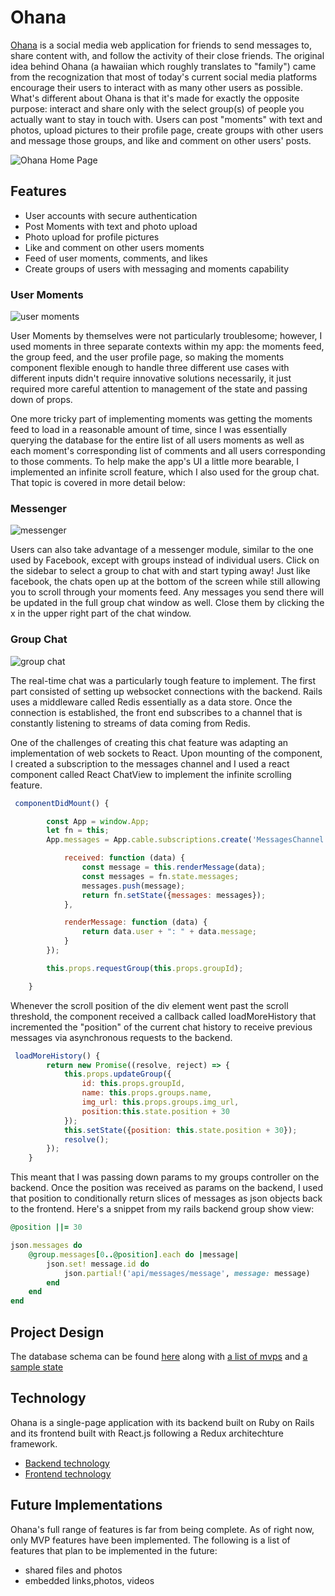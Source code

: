 # Ohana

[Ohana](https://kevinsfullstack.herokuapp.com) is a social media web application for friends to send messages to, share content with, and follow the activity of their close friends. The original idea behind Ohana (a hawaiian which roughly translates to "family") came from the recognization that most of today's current social media platforms encourage their users to interact with as many other users as possible. What's different about Ohana is that it's made for exactly the opposite purpose: interact and share only with the select group(s) of people you actually want to stay in touch with. Users can post "moments" with text and photos, upload pictures to their profile page, create groups with other users and message those groups, and like and comment on other users' posts. 


![Ohana Home Page](https://github.com/kl2695/Ohana/blob/master/docs/images/home_page.png)

## Features

- User accounts with secure authentication
- Post Moments with text and photo upload 
- Photo upload for profile pictures
- Like and comment on other users moments
- Feed of user moments, comments, and likes 
- Create groups of users with messaging and moments capability 


### User Moments
![user moments](https://github.com/kl2695/Ohana/blob/master/docs/images/moments.png)

User Moments by themselves were not particularly troublesome; however, I used moments in three separate contexts within my app: the moments feed, the group feed, and the user profile page, so making the moments component flexible enough to handle three different use cases with different inputs didn't require innovative solutions necessarily, it just required more careful attention to management of the state and passing down of props.

One more tricky part of implementing moments was getting the moments feed to load in a reasonable amount of time, since I was essentially querying the database for the entire list of all users moments as well as each moment's corresponding list of comments and all users corresponding to those comments. To help make the app's UI a little more bearable, I implemented an infinite scroll feature, which I also used for the group chat. That topic is covered in more detail below:

### Messenger 
![messenger](https://github.com/kl2695/Ohana/blob/master/docs/images/chats.png)

Users can also take advantage of a messenger module, similar to the one used by Facebook, except with groups instead of individual users. Click on the sidebar to select a group to chat with and start typing away! Just like facebook, the chats open up at the bottom of the screen while still allowing you to scroll through your moments feed. Any messages you send there will be updated in the full group chat window as well. Close them by clicking the x in the upper right part of the chat window. 

### Group Chat
![group chat](https://github.com/kl2695/Ohana/blob/master/docs/images/group_chat.png)

The real-time chat was a particularly tough feature to implement. The first part consisted of setting up websocket connections with the backend. Rails uses a middleware called Redis essentially as a data store. Once the connection is established, the front end subscribes to a channel that is constantly listening to streams of data coming from Redis.

One of the challenges of creating this chat feature was adapting an implementation of web sockets to React. Upon mounting of the component, I created a subscription to the messages channel and I used a react component called React ChatView to implement the infinite scrolling feature. 

```javascript
 componentDidMount() {

        const App = window.App; 
        let fn = this; 
        App.messages = App.cable.subscriptions.create('MessagesChannel', {

            received: function (data) {
                const message = this.renderMessage(data); 
                const messages = fn.state.messages; 
                messages.push(message);
                return fn.setState({messages: messages});
            },

            renderMessage: function (data) {
                return data.user + ": " + data.message;
            }
        });

        this.props.requestGroup(this.props.groupId);

    }
```

Whenever the scroll position of the div element went past the scroll threshold, the component received a callback called loadMoreHistory that incremented the "position" of the current chat history to receive previous messages via asynchronous requests to the backend. 

```javascript 
 loadMoreHistory() {
        return new Promise((resolve, reject) => {
            this.props.updateGroup({
                id: this.props.groupId,
                name: this.props.groups.name,
                img_url: this.props.groups.img_url,
                position:this.state.position + 30
            });
            this.setState({position: this.state.position + 30});
            resolve();
        });
    }
```
This meant that I was passing down params to my groups controller on the backend. Once the position was received as params on the backend, I used that position to conditionally return slices of messages as json objects back to the frontend. Here's a snippet from my rails backend group show view: 

```ruby 
@position ||= 30

json.messages do 
    @group.messages[0..@position].each do |message|
        json.set! message.id do 
            json.partial!('api/messages/message', message: message)
        end 
    end 
end 
```



## Project Design

The database schema can be found [here](https://github.com/kl2695/Ohana/wiki/Database-Schema) along with [a list of mvps](https://github.com/kl2695/Ohana/wiki/MVP-List) and [a sample state](https://github.com/kl2695/Ohana/wiki/Sample-State)

## Technology

Ohana is a single-page application with its backend built on Ruby on Rails and its frontend built with React.js following a Redux architechture framework.
- [Backend technology](https://github.com/kl2695/Ohana/blob/master/docs/backend.md)
- [Frontend technology](https://github.com/kl2695/Ohana/blob/master/docs/frontend.md)

## Future Implementations

Ohana's full range of features is far from being complete. As of right now, only MVP features have been implemented. 
The following is a list of features that plan to be implemented in the future: 

- shared files and photos 
- embedded links,photos, videos 
